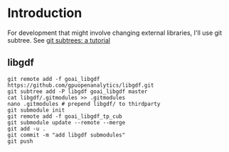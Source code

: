 # Introduction

For development that might involve changing external libraries, I'll use git subtree. See [git subtrees: a tutorial](https://medium.com/@v/git-subtrees-a-tutorial-6ff568381844)

## libgdf

```
git remote add -f goai_libgdf https://github.com/gpuopenanalytics/libgdf.git
git subtree add -P libgdf goai_libgdf master
cat libgdf/.gitmodules >> .gitmodules
nano .gitmodules # prepend libgdf/ to thirdparty
git submodule init
git remote add -f goai_libgdf_tp_cub 
git submodule update --remote --merge
git add -u .
git commit -m "add libgdf submodules"
git push
```
